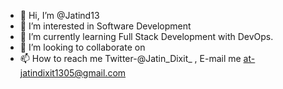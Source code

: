 - 👋 Hi, I’m @Jatind13
- 👀 I’m interested in Software Development
- 🌱 I’m currently learning Full Stack Development with DevOps.
- 💞️ I’m looking to collaborate on 
- 📫 How to reach me Twitter-@Jatin_Dixit_ , E-mail me at-jatindixit1305@gmail.com

<!---
Jatind13/Jatind13 is a ✨ special ✨ repository because its `README.md` (this file) appears on your GitHub profile.
You can click the Preview link to take a look at your changes.
--->
